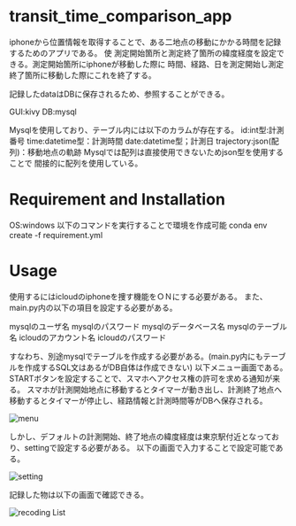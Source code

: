 # transit_time_comparison_app

iphoneから位置情報を取得することで、ある二地点の移動にかかる時間を記録するためのアプリである。
使
測定開始箇所と測定終了箇所の緯度経度を設定できる。測定開始箇所にiphoneが移動した際に
時間、経路、日を測定開始し測定終了箇所に移動した際にこれを終了する。

記録したdataはDBに保存されるため、参照することができる。

GUI:kivy
DB:mysql

Mysqlを使用しており、テーブル内には以下のカラムが存在する。
id:int型:計測番号
time:datetime型：計測時間
date:datetime型；計測日
trajectory:json(配列)：移動地点の軌跡
Mysqlでは配列は直接使用できないためjson型を使用することで
間接的に配列を使用している。

# Requirement and Installation

OS:windows
以下のコマンドを実行することで環境を作成可能
conda env create -f requirement.yml

# Usage
使用するにはicloudのiphoneを捜す機能をＯＮにする必要がある。
また、main.py内の以下の項目を設定する必要がある。

mysqlのユーザ名
mysqlのパスワード
mysqlのデータベース名
mysqlのテーブル名
icloudのアカウント名
icloudのパスワード

すなわち、別途mysqlでテーブルを作成する必要がある。(main.py内にもテーブルを作成するSQL文はあるがDB自体は作成できない)
以下メニュー画面である。STARTボタンを設定することで、スマホへアクセス権の許可を求める通知が来る。
スマホが計測開始地点に移動するとタイマーが動き出し、計測終了地点へ移動するとタイマーが停止し、経路情報と計測時間等がDBへ保存される。

![menu](https://user-images.githubusercontent.com/18396212/168289594-b39d4aa5-989b-45b3-abed-41f3d57472fe.jpg)

しかし、デフォルトの計測開始、終了地点の緯度経度は東京駅付近となっており、settingで設定する必要がある。
以下の画面で入力することで設定可能である。

![setting](https://user-images.githubusercontent.com/18396212/168415326-8b53f2c2-c4a6-4a02-a1ba-45453e4c2d50.jpg)

記録した物は以下の画面で確認できる。

![recoding List](https://user-images.githubusercontent.com/18396212/168415321-3a30faba-d092-46dc-ae69-a08b38a13245.jpg)
